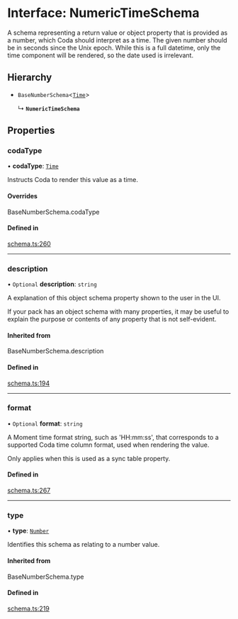 # Interface: NumericTimeSchema

A schema representing a return value or object property that is provided as a number,
which Coda should interpret as a time. The given number should be in seconds since the Unix epoch.
While this is a full datetime, only the time component will be rendered, so the date used is irrelevant.

## Hierarchy

- `BaseNumberSchema`<[`Time`](../enums/ValueHintType.md#time)\>

  ↳ **`NumericTimeSchema`**

## Properties

### codaType

• **codaType**: [`Time`](../enums/ValueHintType.md#time)

Instructs Coda to render this value as a time.

#### Overrides

BaseNumberSchema.codaType

#### Defined in

[schema.ts:260](https://github.com/coda/packs-sdk/blob/main/schema.ts#L260)

___

### description

• `Optional` **description**: `string`

A explanation of this object schema property shown to the user in the UI.

If your pack has an object schema with many properties, it may be useful to
explain the purpose or contents of any property that is not self-evident.

#### Inherited from

BaseNumberSchema.description

#### Defined in

[schema.ts:194](https://github.com/coda/packs-sdk/blob/main/schema.ts#L194)

___

### format

• `Optional` **format**: `string`

A Moment time format string, such as 'HH:mm:ss', that corresponds to a supported Coda time column format,
used when rendering the value.

Only applies when this is used as a sync table property.

#### Defined in

[schema.ts:267](https://github.com/coda/packs-sdk/blob/main/schema.ts#L267)

___

### type

• **type**: [`Number`](../enums/ValueType.md#number)

Identifies this schema as relating to a number value.

#### Inherited from

BaseNumberSchema.type

#### Defined in

[schema.ts:219](https://github.com/coda/packs-sdk/blob/main/schema.ts#L219)
